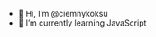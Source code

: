 - 👋 Hi, I’m @ciemnykoksu
- 🌱 I’m currently learning JavaScript


<!---
ciemnykoksu/ciemnykoksu is a ✨ special ✨ repository because its `README.md` (this file) appears on your GitHub profile.
You can click the Preview link to take a look at your changes.
--->
